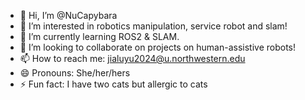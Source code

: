 - 👋 Hi, I’m @NuCapybara
- 👀 I’m interested in robotics manipulation, service robot and slam!
- 🌱 I’m currently learning ROS2 & SLAM.
- 💞️ I’m looking to collaborate on projects on human-assistive robots!
- 📫 How to reach me: jialuyu2024@u.northwestern.edu
- 😄 Pronouns: She/her/hers
- ⚡ Fun fact: I have two cats but allergic to cats

<!---
NuCapybara/NuCapybara is a ✨ special ✨ repository because its `README.md` (this file) appears on your GitHub profile.
You can click the Preview link to take a look at your changes.
--->
